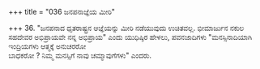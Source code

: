 +++
title = "036 ಜನಪನಾಜ್ಞೆಯ ಮೀರಿ"

+++
36. "ಜನಪನಾದ ಧೃತರಾಷ್ಟ್ರನ ಆಜ್ಞೆಯನ್ನು ಮೀರಿ ನಡೆಯುವುದು ಉಚಿತವಲ್ಲ. ಭೀಮಾರ್ಜುನ ನಕುಲ ಸಹದೇವರ ಅಭಿಪ್ರಾಯವೇ ನನ್ನ ಅಭಿಪ್ರಾಯ" ಎಂದು ಯುಧಿಷ್ಠಿರ ಹೇಳಲು, ಪವನಜಾದಿಗಳು "ಮನಸ್ಸಿನಾದಿಯಾಗಿ ಇಂದ್ರಿಯಗಳು ಆತ್ಮಕ್ಕೆ ಅನುಚರರೋ   
ಬಾಧಕರೋ ? ನಿಮ್ಮ ಮನಸ್ಸಿಗೆ ನಾವು ಚಮ್ಮಾವುಗೆಗಳು" ಎಂದರು.